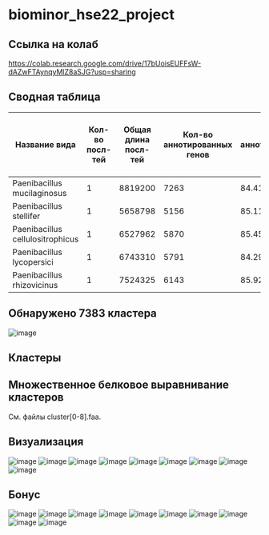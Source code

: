 # biominor_hse22_project
## Ссылка на колаб
https://colab.research.google.com/drive/17bUoisEUFFsW-dAZwFTAynqyMlZ8aSJG?usp=sharing
## Сводная таблица
|Название вида|Кол-во посл-тей|Общая длина посл-тей|Кол-во аннотированных генов|Доля аннотированных генов|Кол-во участков с zh-score >500|Общая длина участков с zh-score >500|
|-|-|-|-|-|-|-|
|Paenibacillus mucilaginosus|1|8819200|7263|84.41%|28691|285594|
|Paenibacillus stellifer|1|5658798|5156|85.11%|15096|146048|
|Paenibacillus cellulositrophicus|1|6527962|5870|85.45%|16025|156578|
|Paenibacillus lycopersici|1|6743310|5791|84.29%|57045|556554|
|Paenibacillus rhizovicinus|1|7524325|6143|85.92%|42124|407728|

## Обнаружено 7383 кластера
![image](https://user-images.githubusercontent.com/33320473/173239491-c5d3568e-0e2e-46cf-9817-61e6cb7d9871.png)
## Кластеры
## Множественное белковое выравнивание кластеров
См. файлы cluster[0-8].faa.
## Визуализация
![image](https://user-images.githubusercontent.com/33320473/173243510-aed2ed98-1e5d-4c84-a091-4476616d7d0f.png)
![image](https://user-images.githubusercontent.com/33320473/173243513-f6767133-6974-49f3-b295-a9e60b759cc0.png)
![image](https://user-images.githubusercontent.com/33320473/173243518-db94f932-8092-4dcc-98d5-437a8ac2c1fc.png)
![image](https://user-images.githubusercontent.com/33320473/173243520-e575f315-bbd6-4459-be18-99ee4668be5a.png)
![image](https://user-images.githubusercontent.com/33320473/173243527-e0798250-c072-4a4c-b31a-d638aae342eb.png)
![image](https://user-images.githubusercontent.com/33320473/173243532-96e280fa-b086-447b-98d3-d9c6b769575a.png)
![image](https://user-images.githubusercontent.com/33320473/173243554-15655f4f-f6b6-4480-967f-ec477ff836a9.png)
![image](https://user-images.githubusercontent.com/33320473/173243565-4dc1f794-bae4-4def-954d-5a7ed380a9a9.png)
![image](https://user-images.githubusercontent.com/33320473/173243583-0a2a77e2-11a7-4a1a-ba70-5aa8cf379ae6.png)
## Бонус
![image](https://user-images.githubusercontent.com/33320473/173362509-7194b7fe-ae03-4b6c-8026-5d09dfe798ee.png)
![image](https://user-images.githubusercontent.com/33320473/173362528-e46cad3e-1c1c-45ec-989d-83e220a78c1f.png)
![image](https://user-images.githubusercontent.com/33320473/173362668-bd4bb6d8-a4a4-42c4-a4ec-3bf8f4b4f919.png)
![image](https://user-images.githubusercontent.com/33320473/173362691-4b850b1a-f60d-4ea8-b033-7828bdb726d0.png)
![image](https://user-images.githubusercontent.com/33320473/173362705-8868f108-7097-4ef2-adef-e2a7e5645117.png)
![image](https://user-images.githubusercontent.com/33320473/173362731-44671193-fbf0-4cb1-ab4c-e13fa965ea6a.png)
![image](https://user-images.githubusercontent.com/33320473/173362746-0b138f75-a704-4a44-888a-3e24bfdcfff7.png)
![image](https://user-images.githubusercontent.com/33320473/173362764-2db09baf-42e1-4e99-888a-8cfbd317e513.png)
![image](https://user-images.githubusercontent.com/33320473/173362785-4e8512fc-2f86-49f8-9066-b751e4d26b7f.png)
![image](https://user-images.githubusercontent.com/33320473/173362811-8f76a361-1049-4dab-b1b4-4a71f37a2795.png)
